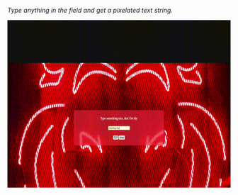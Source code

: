 _Type anything in the field and get a pixelated text string._

![Example of pixelated text](/screencast.gif)
